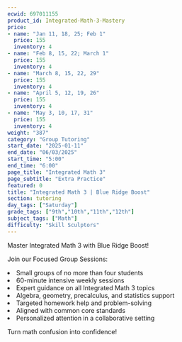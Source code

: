 ```yaml
---
ecwid: 697011155
product_id: Integrated-Math-3-Mastery
price:
- name: "Jan 11, 18, 25; Feb 1"
  price: 155
  inventory: 4
- name: "Feb 8, 15, 22; March 1"
  price: 155
  inventory: 4
- name: "March 8, 15, 22, 29"
  price: 155
  inventory: 4
- name: "April 5, 12, 19, 26"
  price: 155
  inventory: 4
- name: "May 3, 10, 17, 31"
  price: 155
  inventory: 4
weight: "387"
category: "Group Tutoring"
start_date: "2025-01-11"
end_date: "06/03/2025"
start_time: "5:00"
end_time: "6:00"
page_title: "Integrated Math 3"
page_subtitle: "Extra Practice"
featured: 0
title: "Integrated Math 3 | Blue Ridge Boost"
section: tutoring
day_tags: ["Saturday"]
grade_tags: ["9th","10th","11th","12th"]
subject_tags: ["Math"]
difficulty: "Skill Sculptors"
---
```

<p>Master Integrated Math 3 with Blue Ridge Boost!</p><p>Join our Focused Group Sessions:</p><li> Small groups of no more than four students</li><li>60-minute intensive weekly sessions</li><li>Expert guidance on all Integrated Math 3 topics</li><li>Algebra, geometry, precalculus, and statistics support</li><li>Targeted homework help and problem-solving</li><li>Aligned with common core standards</li><li>Personalized attention in a collaborative setting</li><p>Turn math confusion into confidence!</p>
